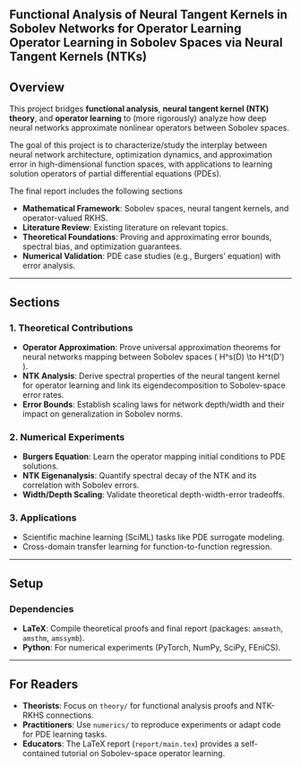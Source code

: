 
**Functional Analysis of Neural Tangent Kernels in Sobolev Networks for Operator Learning**  
Operator Learning in Sobolev Spaces via Neural Tangent Kernels (NTKs)
---

## Overview  
This project bridges **functional analysis**, **neural tangent kernel (NTK) theory**, and **operator learning** to (more rigorously) analyze how deep neural networks approximate nonlinear operators between Sobolev spaces. 

The goal of this project is to characterize/study the interplay between neural network architecture, optimization dynamics, and approximation error in high-dimensional function spaces, with applications to learning solution operators of partial differential equations (PDEs).  

The final report includes the following sections
- **Mathematical Framework**: Sobolev spaces, neural tangent kernels, and operator-valued RKHS.
- **Literature Review**: Existing literature on relevant topics.
- **Theoretical Foundations**: Proving and approximating error bounds, spectral bias, and optimization guarantees.  
- **Numerical Validation**: PDE case studies (e.g., Burgers’ equation) with error analysis.  

---

## Sections
### 1. **Theoretical Contributions**  
- **Operator Approximation**: Prove universal approximation theorems for neural networks mapping between Sobolev spaces \( H^s(D) \to H^t(D') \).  
- **NTK Analysis**: Derive spectral properties of the neural tangent kernel for operator learning and link its eigendecomposition to Sobolev-space error rates.  
- **Error Bounds**: Establish scaling laws for network depth/width and their impact on generalization in Sobolev norms.  

### 2. **Numerical Experiments**  
- **Burgers Equation**: Learn the operator mapping initial conditions to PDE solutions.  
- **NTK Eigenanalysis**: Quantify spectral decay of the NTK and its correlation with Sobolev errors.  
- **Width/Depth Scaling**: Validate theoretical depth-width-error tradeoffs.  

### 3. **Applications**  
- Scientific machine learning (SciML) tasks like PDE surrogate modeling.  
- Cross-domain transfer learning for function-to-function regression.  

---

##  Setup  
### Dependencies  
- **LaTeX**: Compile theoretical proofs and final report (packages: `amsmath`, `amsthm`, `amssymb`).  
- **Python**: For numerical experiments (PyTorch, NumPy, SciPy, FEniCS).  


---

## For Readers  
- **Theorists**: Focus on `theory/` for functional analysis proofs and NTK-RKHS connections.  
- **Practitioners**: Use `numerics/` to reproduce experiments or adapt code for PDE learning tasks.  
- **Educators**: The LaTeX report (`report/main.tex`) provides a self-contained tutorial on Sobolev-space operator learning. 
